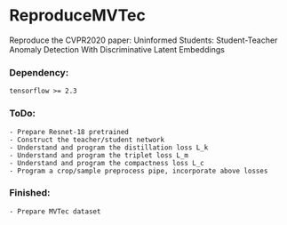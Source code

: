 # ReproduceMVTec
Reproduce the CVPR2020 paper:  Uninformed Students: Student-Teacher Anomaly Detection With Discriminative Latent Embeddings


### Dependency:
    tensorflow >= 2.3

### ToDo:
    - Prepare Resnet-18 pretrained
    - Construct the teacher/student network
    - Understand and program the distillation loss L_k
    - Understand and program the triplet loss L_m
    - Understand and program the compactness loss L_c
    - Program a crop/sample preprocess pipe, incorporate above losses

### Finished:
    - Prepare MVTec dataset

